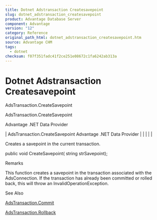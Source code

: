 ```yaml
---
title: Dotnet Adstransaction Createsavepoint
slug: dotnet_adstransaction_createsavepoint
product: Advantage Database Server
component: Advantage
version: "12"
category: Reference
original_path_html: dotnet_adstransaction_createsavepoint.htm
source: Advantage CHM
tags:
  - dotnet
checksum: f07f351fadc41f2ce251e08672c1fa6242ab313a
---
```


# Dotnet Adstransaction Createsavepoint

AdsTransaction.CreateSavepoint

AdsTransaction.CreateSavepoint

Advantage .NET Data Provider

| AdsTransaction.CreateSavepoint  Advantage .NET Data Provider |  |  |  |  |

Creates a savepoint in the current transaction.

public void CreateSavepoint( string strSavepoint);

Remarks

This function creates a savepoint in the transaction associated with the AdsConnection. If the transaction has already been committed or rolled back, this will throw an InvalidOperationException.

See Also

[AdsTransaction.Commit](dotnet_adstransaction_commit.md)

[AdsTransaction.Rollback](dotnet_adstransaction_rollback.md)

